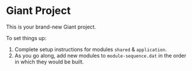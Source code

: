 Giant Project
=============

This is your brand-new Giant project.

To set things up:

1. Complete setup instructions for modules `shared` & `application`.
2. As you go along, add new modules to `module-sequence.dat` in the order in which they would be built.
